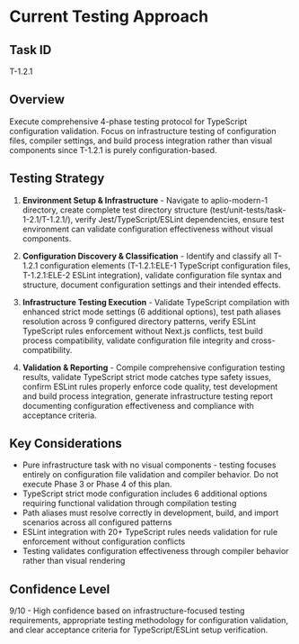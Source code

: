# Current Testing Approach

## Task ID
T-1.2.1

## Overview
Execute comprehensive 4-phase testing protocol for TypeScript configuration validation. Focus on infrastructure testing of configuration files, compiler settings, and build process integration rather than visual components since T-1.2.1 is purely configuration-based.

## Testing Strategy

1. **Environment Setup & Infrastructure** - Navigate to aplio-modern-1 directory, create complete test directory structure (test/unit-tests/task-1-2.1/T-1.2.1/), verify Jest/TypeScript/ESLint dependencies, ensure test environment can validate configuration effectiveness without visual components.

2. **Configuration Discovery & Classification** - Identify and classify all T-1.2.1 configuration elements (T-1.2.1:ELE-1 TypeScript configuration files, T-1.2.1:ELE-2 ESLint integration), validate configuration file syntax and structure, document configuration settings and their intended effects.

3. **Infrastructure Testing Execution** - Validate TypeScript compilation with enhanced strict mode settings (6 additional options), test path aliases resolution across 9 configured directory patterns, verify ESLint TypeScript rules enforcement without Next.js conflicts, test build process compatibility, validate configuration file integrity and cross-compatibility.

4. **Validation & Reporting** - Compile comprehensive configuration testing results, validate TypeScript strict mode catches type safety issues, confirm ESLint rules properly enforce code quality, test development and build process integration, generate infrastructure testing report documenting configuration effectiveness and compliance with acceptance criteria.

## Key Considerations

- Pure infrastructure task with no visual components - testing focuses entirely on configuration file validation and compiler behavior. Do not execute Phase 3 or Phase 4 of this plan.
- TypeScript strict mode configuration includes 6 additional options requiring functional validation through compilation testing
- Path aliases must resolve correctly in development, build, and import scenarios across all configured patterns  
- ESLint integration with 20+ TypeScript rules needs validation for rule enforcement without configuration conflicts
- Testing validates configuration effectiveness through compiler behavior rather than visual rendering

## Confidence Level
9/10 - High confidence based on infrastructure-focused testing requirements, appropriate testing methodology for configuration validation, and clear acceptance criteria for TypeScript/ESLint setup verification.
